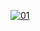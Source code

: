   <a href="https://ibb.co/N6NMDtn"><img src="https://images.hdqwalls.com/download/spider-man-with-venom-wings-in-spider-man-2-xo-3440x1440.jpg" alt="01" border="0" /></a>     


